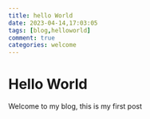```yaml
---
title: hello World
date: 2023-04-14,17:03:05
tags: [blog,helloworld]
comment: true
categories: welcome
---
```

# Hello World
Welcome to my blog, this is my first post